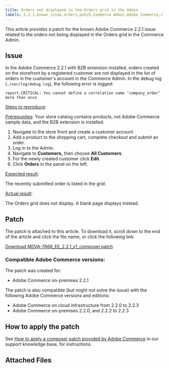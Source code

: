 ```yaml
---
title: Orders not displayed in the Orders grid in the Admin
labels: 2.2.1,known issue,orders,patch,Commerce Admin,Adobe Commerce,cloud infrastructure,on-premises,Magento Commerce,Magento Commerce Cloud
---
```


This article provides a patch for the known Adobe Commerce 2.2.1 issue related to the orders not being displayed in the Orders grid in the Commerce Admin.

## Issue

In the Adobe Commerce 2.2.1 with B2B extension installed, orders created on the storefront by a registered customer are not displayed in the list of orders in the customer's account in the Commerce Admin. In the debug log (`./var/log/debug.log`), the following error is logged:

`report.CRITICAL: You cannot define a correlation name ‘company_order’ more than once`

<ins>Steps to reproduce</ins>:

<ins>Prerequisites</ins>: Your store catalog contains products, not Adobe Commerce sample data, and the B2B extension is installed.

1. Navigate to the store front and create a customer account.
1. Add a product to the shopping cart, complete checkout and submit an order.
1. Log in to the Admin.
1. Navigate to **Customers,** then choose **All Customers**.
1. For the newly created customer click **Edit**.
1. Click **Orders** in the panel on the left.

<ins>Expected result</ins>:

The recently submitted order is listed in the grid.

<ins>Actual result</ins>:

The Orders grid does not display. A blank page displays instead.

## Patch

The patch is attached to this article. To download it, scroll down to the end of the article and click the file name, or click the following link:

 [Download MDVA-7868\_EE\_2.2.1\_v1\_composer.patch](assets/MDVA-7868_EE_2.2.1_v1_composer.patch.zip)

### Compatible Adobe Commerce versions:

The patch was created for:

* Adobe Commerce on-premises 2.2.1

The patch is also compatible (but might not solve the issue) with the following Adobe Commerce versions and editions:

* Adobe Commerce on cloud infrastructure from 2.2.0 to 2.2.3
* Adobe Commerce on-premises 2.2.0, and 2.2.2 to 2.2.3

## How to apply the patch

See [How to apply a composer patch provided by Adobe Commerce](https://support.magento.com/hc/en-us/articles/360028367731) in our support knowledge base, for instructions.

## Attached Files
